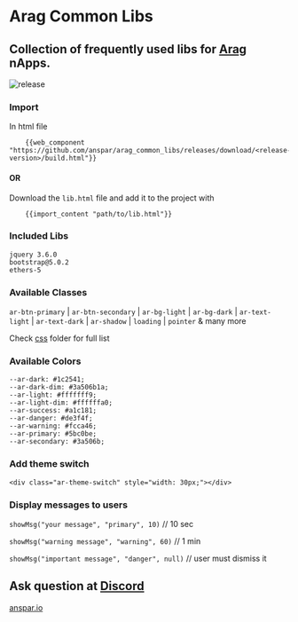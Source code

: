 # Arag Common Libs 

## Collection of frequently used libs for [Arag](https://github.com/anspar/arag) nApps.

![release](https://github.com/anspar/arag_common_libs/actions/workflows/release.yml/badge.svg?branch=main)


### Import 
In html file
```
    {{web_component "https://github.com/anspar/arag_common_libs/releases/download/<release-version>/build.html"}}
```
#### OR
Download the `lib.html` file and add it to the project with
```
    {{import_content "path/to/lib.html"}}
```

### Included Libs

    jquery 3.6.0
    bootstrap@5.0.2
    ethers-5


### Available Classes
`ar-btn-primary` | `ar-btn-secondary` | `ar-bg-light` | `ar-bg-dark` | `ar-text-light` | `ar-text-dark` | `ar-shadow` | `loading` | `pointer`  & many more

Check [css](static/css) folder for full list

### Available Colors
    --ar-dark: #1c2541;
    --ar-dark-dim: #3a506b1a;
    --ar-light: #fffffff9;
    --ar-light-dim: #ffffffa0;
    --ar-success: #a1c181;
    --ar-danger: #de3f4f;
    --ar-warning: #fcca46;
    --ar-primary: #5bc0be;
    --ar-secondary: #3a506b;


### Add theme switch
`<div class="ar-theme-switch" style="width: 30px;"></div>`

### Display messages to users

`showMsg("your message", "primary", 10)` // 10 sec

`showMsg("warning message", "warning", 60)` // 1 min

`showMsg("important message", "danger", null)` // user must dismiss it

## Ask question at [Discord](https://discord.gg/ENQfPEcrZJ)

[anspar.io](https://anspar.io)
